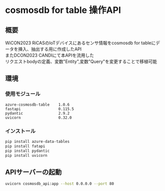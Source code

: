 # cosmosdb for table 操作API
## 概要
WiCON2023 RiCASのIoTデバイスにあるセンサ情報をcosmosdb for tableにデータを挿入、抽出する用に作成したAPI  
またDCON2023 CANDIにて本APIを流用した  
リクエストbodyの定義、変数"Entity",変数"Query"を変更することで移植可能

## 環境
### 使用モジュール
```
azure-cosmosdb-table    1.0.6
fastapi                 0.115.5
pydantic                2.9.2
uvicorn                 0.32.0
```

### インストール
```bash
pip install azure-data-tables
pip install fatapi
pip install pydantic
pip install uvicorn
```

## APIサーバーの起動
```bash
uvicorn cosmosdb_api:app --host 0.0.0.0 --port 80
```
